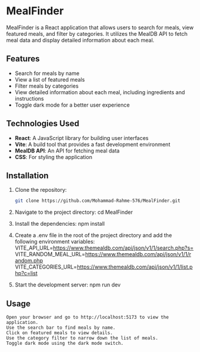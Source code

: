 # MealFinder

MealFinder is a React application that allows users to search for meals,
view featured meals, and filter by categories. 
It utilizes the MealDB API to fetch meal data and display detailed information about each meal.

## Features

- Search for meals by name
- View a list of featured meals
- Filter meals by categories
- View detailed information about each meal, including ingredients and instructions
- Toggle dark mode for a better user experience

## Technologies Used

- **React**: A JavaScript library for building user interfaces
- **Vite**: A build tool that provides a fast development environment
- **MealDB API**: An API for fetching meal data
- **CSS**: For styling the application

## Installation

1. Clone the repository:
   ```bash
   git clone https://github.com/Mohammad-Rahme-576/MealFinder.git

2. Navigate to the project directory:
    cd MealFinder

3. Install the dependencies:
    npm install

4. Create a .env file in the root of the project directory and add the following environment variables:
    VITE_API_URL=https://www.themealdb.com/api/json/v1/1/search.php?s=
    VITE_RANDOM_MEAL_URL=https://www.themealdb.com/api/json/v1/1/random.php
    VITE_CATEGORIES_URL=https://www.themealdb.com/api/json/v1/1/list.php?c=list

5. Start the development server:
    npm run dev

## Usage
    Open your browser and go to http://localhost:5173 to view the application.
    Use the search bar to find meals by name.
    Click on featured meals to view details.
    Use the category filter to narrow down the list of meals.
    Toggle dark mode using the dark mode switch.